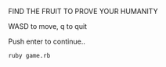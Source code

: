 FIND THE FRUIT TO PROVE YOUR HUMANITY

WASD to move, q to quit

Push enter to continue..

`ruby game.rb`
